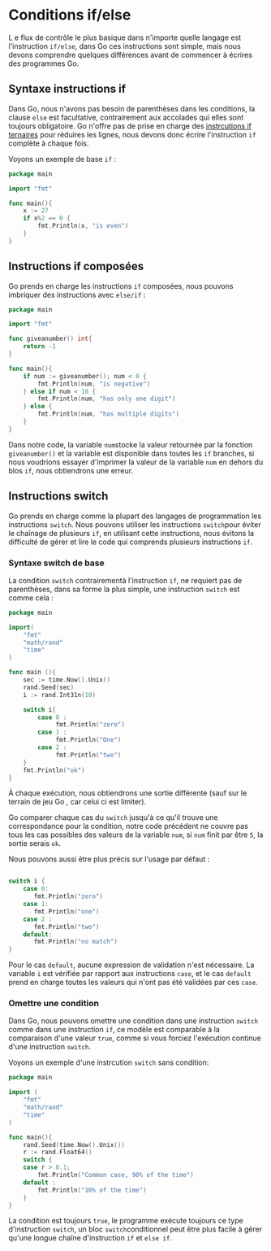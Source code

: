 # Conditions if/else

L e flux de contrôle le plus basique dans n'importe quelle langage est l'instruction `if/else`, dans Go ces instructions sont simple, mais nous devons comprendre quelques différences avant de commencer à écrires des programmes Go.

## Syntaxe instructions if
Dans Go, nous n'avons pas besoin de parenthèses dans les conditions, la clause `else` est facultative, contrairement aux accolades qui elles sont toujours obligatoire. 
Go n'offre pas de prise en charge des [instrcutions if ternaires](https://developer.mozilla.org/en-US/docs/Web/JavaScript/Reference/Operators/Conditional_operator) pour réduires les lignes, nous devons donc écrire l'instruction `if` complète à chaque fois.

Voyons un exemple de base `if` :

```go
package main

import "fmt"

func main(){
    x := 27
    if x%2 == 0 {
        fmt.Println(x, "is even")
    }
}

```

## Instructions if composées
Go prends en charge les instructions `if` composées, nous pouvons imbriquer des instructions avec `else/if` :

```go
package main

import "fmt"

func giveanumber() int{
    return -1
}

func main(){
    if num := giveanumber(); num < 0 {
        fmt.Println(num, "is negative")
    } else if num < 10 {
        fmt.Println(num, "has only one digit")
    } else {
        fmt.Println(num, "has multiple digits")
    }
}
```
Dans notre code, la variable `num`stocke la valeur retournée par la fonction `giveanumber()` et la variable est disponible dans toutes les `if` branches, si nous voudrions essayer d'imprimer la valeur de la variable `num` en dehors du blos `if`, nous obtiendrons une erreur.

## Instructions switch

Go prends en charge comme la plupart des langages de programmation les instructions `switch`. Nous pouvons utiliser les instructions `switch`pour éviter le chaînage de plusieurs `if`, en utilisant cette instructions, nous évitons la difficulté de gérer et lire le code qui comprends plusieurs instructions `if`.

### Syntaxe switch de base

La condition `switch` contrairementà l'instruction `if`, ne requiert pas de parenthèses, dans sa forme la plus simple, une instruction `switch` est comme cela : 

```go 
package main

import(
    "fmt"
    "math/rand"
    "time"
)

func main (){
    sec := time.Now().Unix()
    rand.Seed(sec)
    i := rand.Int31n(10)

    switch i{
        case 0 :
             fmt.Println("zero")
        case 1 :
             fmt.Println("One")
        case 2 :
             fmt.Println("two")
    }
    fmt.Println("ok")
}
```
À chaque exécution, nous obtiendrons une sortie différente (sauf sur le terrain de jeu Go , car celui ci est limiter).

Go comparer chaque cas du `switch` jusqu'à ce qu'il trouve une correspondance pour la condition, notre code précédent ne couvre pas tous les cas possibles des valeurs de la variable `num`, si `num` finit par être `5`, la sortie serais `ok`.

Nous pouvons aussi être plus précis sur l'usage par défaut :

```go

switch i {
    case 0:
       fmt.Println("zero")
    case 1:
       fmt.Println("one")
    case 2 :
       fmt.Println("two")
    default:
       fmt.Println("no match")
}
```
Pour le cas `default`, aucune expression de validation n'est nécessaire. La variable `i` est vérifiée par rapport aux instructions `case`, et le cas `default` prend en charge toutes les valeurs qui n'ont pas été validées par ces `case`.

### Omettre une condition 

Dans Go, nous pouvons omettre une condition dans une instruction `switch` comme dans une instruction `if`, ce modèle est comparable à la comparaison d'une valeur `true`, comme si vous forciez l'exécution continue d'une instruction `switch`.

Voyons un exemple d'une instrcution `switch` sans condition:

```go
package main

import (
    "fmt"
    "math/rand"
    "time"
)

func main(){
    rand.Seed(time.Now().Unix())
    r := rand.Float64()
    switch {
    case r > 0.1;
        fmt.Println("Common case, 90% of the time")
    default :
        fmt.Println("10% of the time")
    }
}
```
La condition est toujours `true`, le programme exécute toujours ce type d'instruction `switch`, un bloc `switch`conditionnel peut être plus facile à gérer qu'une longue chaîne d'instruction `if` et `else if`.